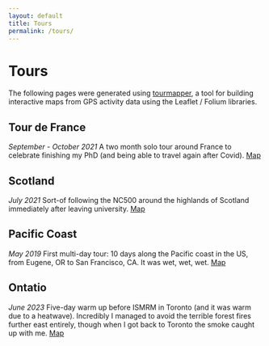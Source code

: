 ```yaml
---
layout: default
title: Tours
permalink: /tours/
---
```


# **Tours** 

The following pages were generated using [tourmapper](https://github.com/tomfrankkirk/tourmapper), a tool for building interactive maps from GPS activity data using the Leaflet / Folium libraries. 

## Tour de France 

*September - October 2021* A two month solo tour around France to celebrate finishing my PhD (and being able to travel again after Covid). [Map](../tour_maps/tdf.html)

## Scotland 

*July 2021* Sort-of following the NC500 around the highlands of Scotland immediately after leaving university. [Map](../tour_maps/scotland.html) 

## Pacific Coast 
*May 2019* First multi-day tour: 10 days along the Pacific coast in the US, from Eugene, OR to San Francisco, CA. It was wet, wet, wet. [Map](../tour_maps/pacific.html) 

## Ontatio 
*June 2023* Five-day warm up before ISMRM in Toronto (and it was warm due to a heatwave). Incredibly I managed to avoid the terrible forest fires further east entirely, though when I got back to Toronto the smoke caught up with me. [Map](../tour_maps/ontario.html)